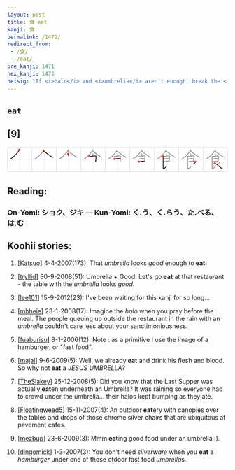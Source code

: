 ```yaml
---
layout: post
title: 食 eat
kanji: 食
permalink: /1472/
redirect_from:
 - /食/
 - /eat/
pre_kanji: 1471
nex_kanji: 1473
heisig: "If <i>halo</i> and <i>umbrella</i> aren't enough, break the <i>halo</i> down into <i>drop</i> and <i>silver</i> - or &quot;silverware,&quot; an additional primitive."
---
```


## `eat`

## [9]

<div class="stroke"><img src="../images/E9A39F.png" /></div>

## Reading:

### On-Yomi: ショク、ジキ &mdash; Kun-Yomi: く.う、く.らう、た.べる、は.む

## Koohii stories:

1) [<a href="http://kanji.koohii.com/profile/Katsuo">Katsuo</a>] 4-4-2007(173): That <em>umbrella</em> looks <em>good</em> enough to<strong> eat</strong>! 

2) [<a href="http://kanji.koohii.com/profile/tryllid">tryllid</a>] 30-9-2008(51): Umbrella + Good: Let&#039;s go<strong> eat</strong> at that restaurant - the table with the <em>umbrella</em> looks <em>good</em>. 

3) [<a href="http://kanji.koohii.com/profile/lee101">lee101</a>] 15-9-2012(23): I&#039;ve been waiting for this kanji for so long... 

4) [<a href="http://kanji.koohii.com/profile/mhheie">mhheie</a>] 23-1-2008(17): Imagine the <em>halo</em> when you pray before the meal. The people queuing up outside the restaurant in the rain with an <em>umbrella</em> couldn&#039;t care less about your sanctimoniousness. 

5) [<a href="http://kanji.koohii.com/profile/fuaburisu">fuaburisu</a>] 8-1-2006(12): Note : as a primitive I use the image of a hamburger, or &quot;fast food&quot;. 

6) [<a href="http://kanji.koohii.com/profile/majal">majal</a>] 9-6-2009(5): Well, we already<strong> eat</strong> and drink his flesh and blood. So why not<strong> eat</strong> a <em>JESUS UMBRELLA</em>? 

7) [<a href="http://kanji.koohii.com/profile/TheSlakey">TheSlakey</a>] 25-12-2008(5): Did you know that the Last Supper was actually<strong> eat</strong>en underneath an Umbrella? It was raining so everyone had to crowd under the umbrella... their halos kept bumping as they ate. 

8) [<a href="http://kanji.koohii.com/profile/Floatingweed5">Floatingweed5</a>] 15-11-2007(4): An outdoor<strong> eat</strong>ery with canopies over the tables and drops of those chrome silver chairs that are ubiquitous at pavement cafes. 

9) [<a href="http://kanji.koohii.com/profile/mezbup">mezbup</a>] 23-6-2009(3): Mmm<strong> eat</strong>ing good food under an umbrella :). 

10) [<a href="http://kanji.koohii.com/profile/dingomick">dingomick</a>] 1-3-2007(3): You don&#039;t need <em>silverware</em> when you <strong>eat</strong> a <em>hamburger</em> under one of those otdoor fast food <em>umbrella</em>s. 
